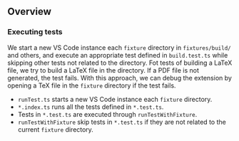 ## Overview

### Executing tests

We start a new VS Code instance each `fixture` directory in `fixtures/build/` and others, and execute an appropriate test defined in `build.test.ts` while skipping other tests not related to the directory. Fot tests of building a LaTeX file, we try to build a LaTeX file in the directory. If a PDF file is not generated, the test fails. With this approach, we can debug the extension by opening a TeX file in the `fixture` directory if the test fails.

- `runTest.ts` starts a new VS Code instance each `fixture` directory.
- `*.index.ts` runs all the tests defined in `*.test.ts`.
- Tests in `*.test.ts` are executed through `runTestWithFixture`.
- `runTestWithFixture` skip tests in `*.test.ts` if they are not related to the current `fixture` directory.
